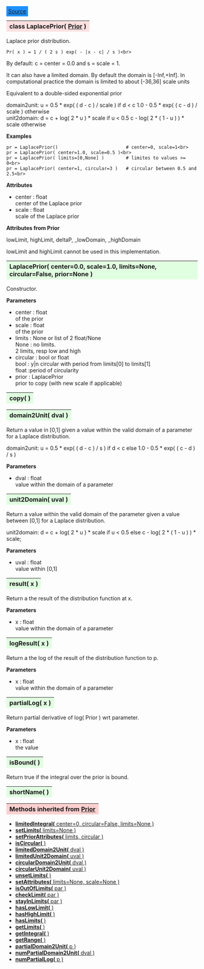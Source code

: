 ---
---

<div class="button">
  <span style="background-color: DodgerBlue; color: White;  border:5px solid DodgerBlue">
<a href=https://github.com/dokester/BayesicFitting/blob/master/BayesicFitting/source/LaplacePrior.py target=_blank>Source</a></span></div>

<a name="LaplacePrior"></a>
<table><thead style="background-color:#FFE0E0; width:100%"><tr><th style="text-align:left">
<strong>class LaplacePrior(</strong> <a href="./Prior.html">Prior</a> )
</th></tr></thead></table>
<p>

Laplace prior distribution.

    Pr( x ) = 1 / ( 2 s ) exp( - |x - c| / s )<br>

By default: c = center = 0.0 and s = scale = 1.

It can also have a limited domain.
By default the domain is [-Inf,+Inf].
In computational practice the domain is limited to about [-36,36] scale units

Equivalent to a double-sided exponential prior

domain2unit: u = 0.5 * exp( ( d - c ) / scale )             if d < c
                 1.0 - 0.5 * exp( ( c - d ) / scale )       otherwise<br>
unit2domain: d = c + log( 2 * u ) * scale                   if u < 0.5
                 c - log( 2 * ( 1 - u ) ) * scale           otherwise<br>

<b>Examples</b>

    pr = LaplacePrior()                         # center=0, scale=1<br>
    pr = LaplacePrior( center=1.0, scale=0.5 )<br>
    pr = LaplacePrior( limits=[0,None] )        # limites to values >= 0<br>
    pr = LaplacePrior( center=1, circular=3 )   # circular between 0.5 and 2.5<br>

<b>Attributes</b>

* center  :  float<br>
    center of the Laplace prior<br>
* scale  :  float<br>
    scale of the Laplace prior<br>

<b>Attributes from Prior</b>

lowLimit, highLimit, deltaP, _lowDomain, _highDomain

lowLimit and highLimit cannot be used in this implementation.


<a name="LaplacePrior"></a>
<table><thead style="background-color:#E0FFE0; width:100%"><tr><th style="text-align:left">
<strong>LaplacePrior(</strong> center=0.0, scale=1.0, limits=None, circular=False, prior=None )
</th></tr></thead></table>
<p>

Constructor.

<b>Parameters</b>

* center  :  float<br>
    of the prior<br>
* scale  :  float<br>
    of the prior<br>
* limits  :  None or list of 2 float/None<br>
    None : no limits.<br>
    2 limits, resp low and high<br>
* circular  :  bool or float<br>
    bool : y|n circular with period from limits[0] to limits[1]<br>
    float :period of circularity<br>
* prior  :  LaplacePrior<br>
    prior to copy (with new scale if applicable)<br>


<a name="copy"></a>
<table><thead style="background-color:#E0FFE0; width:100%"><tr><th style="text-align:left">
<strong>copy(</strong> )
</th></tr></thead></table>
<p>
<a name="domain2Unit"></a>
<table><thead style="background-color:#E0FFE0; width:100%"><tr><th style="text-align:left">
<strong>domain2Unit(</strong> dval )
</th></tr></thead></table>
<p>

Return a value in [0,1] given a value within the valid domain of
a parameter for a Laplace distribution.

domain2unit: u = 0.5 * exp( ( d - c ) / s ) if d < c else
                 1.0 - 0.5 * exp( ( c - d ) / s )<br>

<b>Parameters</b>

* dval  :  float<br>
    value within the domain of a parameter<br>


<a name="unit2Domain"></a>
<table><thead style="background-color:#E0FFE0; width:100%"><tr><th style="text-align:left">
<strong>unit2Domain(</strong> uval )
</th></tr></thead></table>
<p>

Return a value within the valid domain of the parameter given a value
between [0,1] for a Laplace distribution.

unit2domain: d = c + log( 2 * u ) * scale if u < 0.5 else
                 c - log( 2 * ( 1 - u ) ) * scale;<br>

<b>Parameters</b>

* uval  :  float<br>
    value within [0,1]<br>


<a name="result"></a>
<table><thead style="background-color:#E0FFE0; width:100%"><tr><th style="text-align:left">
<strong>result(</strong> x )
</th></tr></thead></table>
<p>

Return a the result of the distribution function at x.

<b>Parameters</b>

* x  :  float<br>
    value within the domain of a parameter<br>


<a name="logResult"></a>
<table><thead style="background-color:#E0FFE0; width:100%"><tr><th style="text-align:left">
<strong>logResult(</strong> x )
</th></tr></thead></table>
<p>

Return a the log of the result of the distribution function to p.

<b>Parameters</b>

* x  :  float<br>
    value within the domain of a parameter<br>


<a name="partialLog"></a>
<table><thead style="background-color:#E0FFE0; width:100%"><tr><th style="text-align:left">
<strong>partialLog(</strong> x )
</th></tr></thead></table>
<p>

Return partial derivative of log( Prior ) wrt parameter.

<b>Parameters</b>

* x  :  float<br>
    the value<br>


<a name="isBound"></a>
<table><thead style="background-color:#E0FFE0; width:100%"><tr><th style="text-align:left">
<strong>isBound(</strong> )
</th></tr></thead></table>
<p>
Return true if the integral over the prior is bound. 

<a name="shortName"></a>
<table><thead style="background-color:#E0FFE0; width:100%"><tr><th style="text-align:left">
<strong>shortName(</strong> ) 
</th></tr></thead></table>
<p>
<table><thead style="background-color:#FFD0D0; width:100%"><tr><th style="text-align:left">
<strong>Methods inherited from</strong> <a href="./Prior.html">Prior</a></th></tr></thead></table>


* [<strong>limitedIntegral(</strong> center=0, circular=False, limits=None ) ](./Prior.md#limitedIntegral)
* [<strong>setLimits(</strong> limits=None )](./Prior.md#setLimits)
* [<strong>setPriorAttributes(</strong> limits, circular ) ](./Prior.md#setPriorAttributes)
* [<strong>isCircular(</strong> ) ](./Prior.md#isCircular)
* [<strong>limitedDomain2Unit(</strong> dval ) ](./Prior.md#limitedDomain2Unit)
* [<strong>limitedUnit2Domain(</strong> uval ) ](./Prior.md#limitedUnit2Domain)
* [<strong>circularDomain2Unit(</strong> dval ) ](./Prior.md#circularDomain2Unit)
* [<strong>circularUnit2Domain(</strong> uval ) ](./Prior.md#circularUnit2Domain)
* [<strong>unsetLimits(</strong> )](./Prior.md#unsetLimits)
* [<strong>setAttributes(</strong> limits=None, scale=None ) ](./Prior.md#setAttributes)
* [<strong>isOutOfLimits(</strong> par )](./Prior.md#isOutOfLimits)
* [<strong>checkLimit(</strong> par )](./Prior.md#checkLimit)
* [<strong>stayInLimits(</strong> par )](./Prior.md#stayInLimits)
* [<strong>hasLowLimit(</strong> )](./Prior.md#hasLowLimit)
* [<strong>hasHighLimit(</strong> )](./Prior.md#hasHighLimit)
* [<strong>hasLimits(</strong> )](./Prior.md#hasLimits)
* [<strong>getLimits(</strong> )](./Prior.md#getLimits)
* [<strong>getIntegral(</strong> ) ](./Prior.md#getIntegral)
* [<strong>getRange(</strong> )](./Prior.md#getRange)
* [<strong>partialDomain2Unit(</strong> p )](./Prior.md#partialDomain2Unit)
* [<strong>numPartialDomain2Unit(</strong> dval )](./Prior.md#numPartialDomain2Unit)
* [<strong>numPartialLog(</strong> p )](./Prior.md#numPartialLog)
